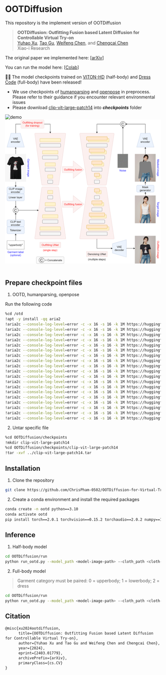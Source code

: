 # OOTDiffusion
This repository is the implement version of OOTDiffusion

> **OOTDiffusion: Outfitting Fusion based Latent Diffusion for Controllable Virtual Try-on**<br>
> [Yuhao Xu](https://scholar.google.com/citations?user=FF7JVLsAAAAJ&hl=zh-CN), [Tao Gu](https://github.com/T-Gu), [Weifeng Chen](https://github.com/ShineChen1024), and [Chengcai Chen](https://www.researchgate.net/profile/Chengcai-Chen)<br>
> Xiao-i Research

The original paper we implemented here: [[arXiv](https://arxiv.org/abs/2403.01779)]

You can run the model here: [[Colab](https://colab.research.google.com/drive/1jUWgZYoShcfQQOwe1ZQswnz5AmOnf667?usp=sharing)]

🥳🥳 The model checkpoints trained on [VITON-HD](https://github.com/shadow2496/VITON-HD) (half-body) and [Dress Code](https://github.com/aimagelab/dress-code) (full-body) have been released!

* We use checkpoints of [humanparsing](https://github.com/GoGoDuck912/Self-Correction-Human-Parsing) and [openpose](https://huggingface.co/lllyasviel/ControlNet/tree/main/annotator/ckpts) in preprocess. Please refer to their guidance if you encounter relevant environmental issues
* Please download [clip-vit-large-patch14](https://huggingface.co/openai/clip-vit-large-patch14) into ***checkpoints*** folder

![demo](images/demo.png)&nbsp;
![workflow](images/workflow.png)&nbsp;

## Prepare checkpoint files
1. OOTD, humanparsing, openpose

Run the following code
```sh
%cd /otd
!apt -y install -qq aria2
!aria2c --console-log-level=error -c -x 16 -s 16 -k 1M https://huggingface.co/camenduru/OOTDiffusion/resolve/main/checkpoints/humanparsing/exp-schp-201908261155-lip.pth -d /OOTDiffusion/checkpoints/humanparsing -o exp-schp-201908261155-lip.pth
!aria2c --console-log-level=error -c -x 16 -s 16 -k 1M https://huggingface.co/camenduru/OOTDiffusion/resolve/main/checkpoints/humanparsing/exp-schp-201908301523-atr.pth -d /OOTDiffusion/checkpoints/humanparsing -o exp-schp-201908301523-atr.pth
!aria2c --console-log-level=error -c -x 16 -s 16 -k 1M https://huggingface.co/camenduru/OOTDiffusion/resolve/main/checkpoints/openpose/ckpts/body_pose_model.pth -d /OOTDiffusion/checkpoints/openpose/ckpts -o body_pose_model.pth
!aria2c --console-log-level=error -c -x 16 -s 16 -k 1M https://huggingface.co/camenduru/OOTDiffusion/raw/main/checkpoints/ootd/feature_extractor/preprocessor_config.json -d /OOTDiffusion/checkpoints/ootd/feature_extractor -o preprocessor_config.json
!aria2c --console-log-level=error -c -x 16 -s 16 -k 1M https://huggingface.co/camenduru/OOTDiffusion/raw/main/checkpoints/ootd/ootd_hd/checkpoint-36000/unet_garm/config.json -d /OOTDiffusion/checkpoints/ootd/ootd_hd/checkpoint-36000/unet_garm -o config.json
!aria2c --console-log-level=error -c -x 16 -s 16 -k 1M https://huggingface.co/camenduru/OOTDiffusion/resolve/main/checkpoints/ootd/ootd_hd/checkpoint-36000/unet_garm/diffusion_pytorch_model.safetensors -d /OOTDiffusion/checkpoints/ootd/ootd_hd/checkpoint-36000/unet_garm -o diffusion_pytorch_model.safetensors
!aria2c --console-log-level=error -c -x 16 -s 16 -k 1M https://huggingface.co/camenduru/OOTDiffusion/raw/main/checkpoints/ootd/ootd_hd/checkpoint-36000/unet_vton/config.json -d /OOTDiffusion/checkpoints/ootd/ootd_hd/checkpoint-36000/unet_vton -o config.json
!aria2c --console-log-level=error -c -x 16 -s 16 -k 1M https://huggingface.co/camenduru/OOTDiffusion/resolve/main/checkpoints/ootd/ootd_hd/checkpoint-36000/unet_vton/diffusion_pytorch_model.safetensors -d /OOTDiffusion/checkpoints/ootd/ootd_hd/checkpoint-36000/unet_vton -o diffusion_pytorch_model.safetensors
!aria2c --console-log-level=error -c -x 16 -s 16 -k 1M https://huggingface.co/camenduru/OOTDiffusion/raw/main/checkpoints/ootd/scheduler/scheduler_config.json -d /OOTDiffusion/checkpoints/ootd/scheduler -o scheduler_config.json
!aria2c --console-log-level=error -c -x 16 -s 16 -k 1M https://huggingface.co/camenduru/OOTDiffusion/raw/main/checkpoints/ootd/text_encoder/config.json -d /OOTDiffusion/checkpoints/ootd/text_encoder -o config.json
!aria2c --console-log-level=error -c -x 16 -s 16 -k 1M https://huggingface.co/camenduru/OOTDiffusion/resolve/main/checkpoints/ootd/text_encoder/pytorch_model.bin -d /OOTDiffusion/checkpoints/ootd/text_encoder -o pytorch_model.bin
!aria2c --console-log-level=error -c -x 16 -s 16 -k 1M https://huggingface.co/camenduru/OOTDiffusion/raw/main/checkpoints/ootd/tokenizer/merges.txt -d /OOTDiffusion/checkpoints/ootd/tokenizer -o merges.txt
!aria2c --console-log-level=error -c -x 16 -s 16 -k 1M https://huggingface.co/camenduru/OOTDiffusion/raw/main/checkpoints/ootd/tokenizer/special_tokens_map.json -d /OOTDiffusion/checkpoints/ootd/tokenizer -o special_tokens_map.json
!aria2c --console-log-level=error -c -x 16 -s 16 -k 1M https://huggingface.co/camenduru/OOTDiffusion/raw/main/checkpoints/ootd/tokenizer/tokenizer_config.json -d /OOTDiffusion/checkpoints/ootd/tokenizer -o tokenizer_config.json
!aria2c --console-log-level=error -c -x 16 -s 16 -k 1M https://huggingface.co/camenduru/OOTDiffusion/raw/main/checkpoints/ootd/tokenizer/vocab.json -d /OOTDiffusion/checkpoints/ootd/tokenizer -o vocab.json
!aria2c --console-log-level=error -c -x 16 -s 16 -k 1M https://huggingface.co/camenduru/OOTDiffusion/raw/main/checkpoints/ootd/vae/config.json -d /OOTDiffusion/checkpoints/ootd/vae -o config.json
!aria2c --console-log-level=error -c -x 16 -s 16 -k 1M https://huggingface.co/camenduru/OOTDiffusion/resolve/main/checkpoints/ootd/vae/diffusion_pytorch_model.bin -d /OOTDiffusion/checkpoints/ootd/vae -o diffusion_pytorch_model.bin
!aria2c --console-log-level=error -c -x 16 -s 16 -k 1M https://huggingface.co/camenduru/OOTDiffusion/raw/main/checkpoints/ootd/model_index.json -d /OOTDiffusion/checkpoints/ootd -o model_index.json
!aria2c --console-log-level=error -c -x 16 -s 16 -k 1M https://huggingface.co/camenduru/SUPIR/resolve/main/clip-vit-large-patch14.tar -d /OOTDiffusion/checkpoints -o clip-vit-large-patch14.tar
```
2. Untar specific file
```sh
%cd OOTDiffusion/checkpoints
!mkdir clip-vit-large-patch14
%cd OOTDiffusion/checkpoints/clip-vit-large-patch14
!tar -xvf ../clip-vit-large-patch14.tar
```
## Installation
1. Clone the repository

```sh
git clone https://github.com/ChrisPham-0502/OOTDiffusion-for-Virtual-Try-on.git
```

2. Create a conda environment and install the required packages

```sh
conda create -n ootd python==3.10
conda activate ootd
pip install torch==2.0.1 torchvision==0.15.2 torchaudio==2.0.2 numpy==1.24.4 scipy==1.10.1 scikit-image==0.21.0 opencv-python==4.7.0.72 pillow==9.4.0 diffusers==0.24.0 transformers==4.36.2 accelerate==0.26.1 matplotlib==3.7.4 tqdm==4.64.1 gradio==4.16.0 config==0.5.1 einops==0.7.0 ninja==1.10.2
```

## Inference
1. Half-body model

```sh
cd OOTDiffusion/run
python run_ootd.py --model_path <model-image-path> --cloth_path <cloth-image-path> --scale 2.0 --sample 4
```

2. Full-body model 

> Garment category must be paired: 0 = upperbody; 1 = lowerbody; 2 = dress

```sh
cd OOTDiffusion/run
python run_ootd.py --model_path <model-image-path> --cloth_path <cloth-image-path> --model_type dc --category 2 --scale 2.0 --sample 4
```

## Citation
```
@misc{xu2024ootdiffusion,
      title={OOTDiffusion: Outfitting Fusion based Latent Diffusion for Controllable Virtual Try-on}, 
      author={Yuhao Xu and Tao Gu and Weifeng Chen and Chengcai Chen},
      year={2024},
      eprint={2403.01779},
      archivePrefix={arXiv},
      primaryClass={cs.CV}
}
```

